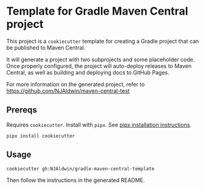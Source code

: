 # Template for Gradle Maven Central project

This project is a `cookiecutter` template for creating a Gradle project that can be published to Maven Central.

It will generate a project with two subprojects and some placeholder code.  Once properly configured, the project will auto-deploy releases to Maven Central, as well as building and deploying docs to GitHub Pages.

For more information on the generated project, refer to https://github.com/NJAldwin/maven-central-test

## Prereqs

Requires `cookiecutter`.  Install with `pipx`.  See [pipx installation instructions](https://github.com/pypa/pipx?tab=readme-ov-file#install-pipx).
```console
pipx install cookiecutter
```

## Usage

```console
cookiecutter gh:NJAldwin/gradle-maven-central-template
```

Then follow the instructions in the generated README.
